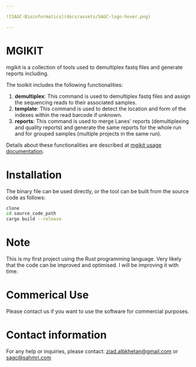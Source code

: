 ```yaml
---

![SAGC-Bioinformatics](docs/assets/SAGC-logo-hover.png)

---
```

# MGIKIT 
mgikit is a collection of tools used to demultiplex fastq files and generate reports including.

The toolkit includes the following functionalities:

1. **demultiplex**: This command is used to demultiplex fastq files and assign the sequencing reads to their
associated samples.
2. **template**: This command is used to detect the location and form of the indexes within the read barcode if unknown.
3. **reports**: This command is used to merge Lanes' reports (demultiplexing and quality reports) and generate the same reports for the whole run and for grouped samples (multiple projects in the same run).

Details about these functionalities are described at [mgikit usage documentation](docs/usage_documentation.md). 

# Installation

The binary file can be used directly, or the tool can be built from the source code as follows:

```bash
clone 
cd source_code_path
cargo build --release
```

# Note

This is my first project using the Rust programming language. Very likely that the code can be improved and optimised. I will be improving it with time.   

# Commerical Use

Please contact us if you want to use the software for commercial purposes.

# Contact information

For any help or inquiries, please contact: ziad.albkhetan@gmail.com or sagc@sahmri.com
